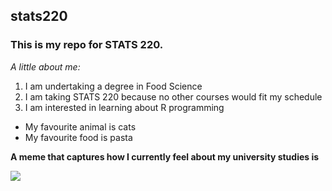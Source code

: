 ## stats220

### This is my repo for STATS 220. 

*A little about me:*

<!--- numbered lists --->
1. I am undertaking a degree in Food Science
2. I am taking STATS 220 because no other courses would fit my schedule
3. I am interested in learning about R programming
<!--- unordered lists --->
* My favourite animal is cats
* My favourite food is pasta

**A meme that captures how I currently feel about my university studies is** 

![](https://c.tenor.com/8druEACXtX8AAAAd/tenor.gif)
